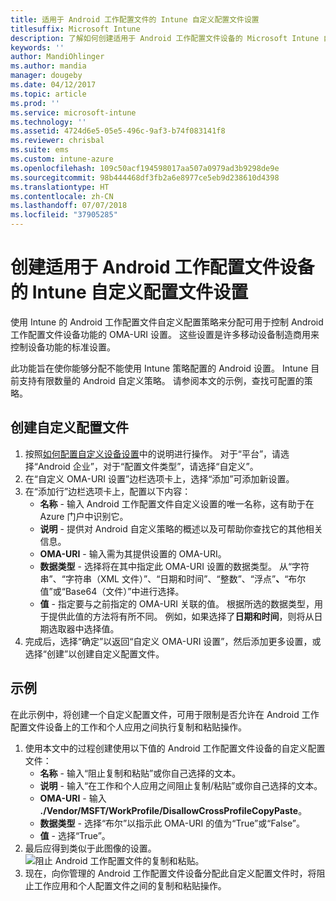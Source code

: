 ```yaml
---
title: 适用于 Android 工作配置文件的 Intune 自定义配置文件设置
titlesuffix: Microsoft Intune
description: 了解如何创建适用于 Android 工作配置文件设备的 Microsoft Intune 自定义配置文件设置。
keywords: ''
author: MandiOhlinger
ms.author: mandia
manager: dougeby
ms.date: 04/12/2017
ms.topic: article
ms.prod: ''
ms.service: microsoft-intune
ms.technology: ''
ms.assetid: 4724d6e5-05e5-496c-9af3-b74f083141f8
ms.reviewer: chrisbal
ms.suite: ems
ms.custom: intune-azure
ms.openlocfilehash: 109c50acf194598017aa507a0979ad3b9298de9e
ms.sourcegitcommit: 98b444468df3fb2a6e8977ce5eb9d238610d4398
ms.translationtype: HT
ms.contentlocale: zh-CN
ms.lasthandoff: 07/07/2018
ms.locfileid: "37905285"
---
```

# <a name="create-intune-custom-profile-settings-for-android-work-profile-devices"></a>创建适用于 Android 工作配置文件设备的 Intune 自定义配置文件设置

使用 Intune 的 Android 工作配置文件自定义配置策略来分配可用于控制 Android 工作配置文件设备功能的 OMA-URI 设置。 这些设置是许多移动设备制造商用来控制设备功能的标准设置。

此功能旨在使你能够分配不能使用 Intune 策略配置的 Android 设置。 Intune 目前支持有限数量的 Android 自定义策略。 请参阅本文的示例，查找可配置的策略。

## <a name="create-a-custom-profile"></a>创建自定义配置文件

1. 按照[如何配置自定义设备设置](custom-settings-configure.md)中的说明进行操作。 对于“平台”，请选择“Android 企业”，对于“配置文件类型”，请选择“自定义”。
2. 在“自定义 OMA-URI 设置”边栏选项卡上，选择“添加”可添加新设置。
3. 在“添加行”边栏选项卡上，配置以下内容：
    - **名称** - 输入 Android 工作配置文件自定义设置的唯一名称，这有助于在 Azure 门户中识别它。
    - **说明** - 提供对 Android 自定义策略的概述以及可帮助你查找它的其他相关信息。
    - **OMA-URI** - 输入需为其提供设置的 OMA-URI。
    - **数据类型** - 选择将在其中指定此 OMA-URI 设置的数据类型。 从“字符串”、“字符串（XML 文件）”、“日期和时间”、“整数”、“浮点”**、**“布尔值”或“Base64（文件）”中进行选择。
    - **值** - 指定要与之前指定的 OMA-URI 关联的值。 根据所选的数据类型，用于提供此值的方法将有所不同。 例如，如果选择了**日期和时间**，则将从日期选取器中选择值。
4. 完成后，选择“确定”以返回“自定义 OMA-URI 设置”，然后添加更多设置，或选择“创建”以创建自定义配置文件。


## <a name="example"></a>示例

在此示例中，将创建一个自定义配置文件，可用于限制是否允许在 Android 工作配置文件设备上的工作和个人应用之间执行复制和粘贴操作。

1. 使用本文中的过程创建使用以下值的 Android 工作配置文件设备的自定义配置文件：
    - **名称** - 输入“阻止复制和粘贴”或你自己选择的文本。
    - **说明** - 输入“在工作和个人应用之间阻止复制/粘贴”或你自己选择的文本。
    - **OMA-URI** - 输入 **./Vendor/MSFT/WorkProfile/DisallowCrossProfileCopyPaste**。
    - **数据类型** - 选择“布尔”以指示此 OMA-URI 的值为“True”或“False”。
    - **值** - 选择“True”。
2. 最后应得到类似于此图像的设置。
![阻止 Android 工作配置文件的复制和粘贴。](./media/custom-policy-afw-copy-paste.png)
3. 现在，向你管理的 Android 工作配置文件设备分配此自定义配置文件时，将阻止工作应用和个人配置文件之间的复制和粘贴操作。